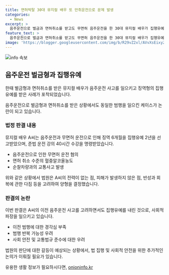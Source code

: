 ```yaml
---
title: 면허박탈 30대 뮤지컬 배우 또 만취운전으로 문제 발생
categories:
  - News
excerpt: >
  음주운전으로 벌금과 면허취소를 받고도 무면허 음주운전을 한 30대 뮤지컬 배우가 집행유예를 받았다. 서울북부지법은 A씨에게 징역 6개월을 선고하고 집행유예 2년을 선언했다. A씨는 술에 취한 상태로 무면허운전을 하다가 순찰차를 들이받는 사고를 일으켰다. 이에도 불구하고 재판부는 피해가 발생하지 않았으며, 범행을 반성하고 반복하지 않겠다는 다짐 등을 고려해 형을 선고했다.
feature_text: >
  음주운전으로 벌금과 면허취소를 받고도 무면허 음주운전을 한 30대 뮤지컬 배우가 집행유예를 받았다. 서울북부지법은 A씨에게 징역 6개월을 선고하고 집행유예 2년을 선언했다. A씨는 술에 취한 상태로 무면허운전을 하다가 순찰차를 들이받는 사고를 일으켰다. 이에도 불구하고 재판부는 피해가 발생하지 않았으며, 범행을 반성하고 반복하지 않겠다는 다짐 등을 고려해 형을 선고했다.
image: 'https://blogger.googleusercontent.com/img/b/R29vZ2xl/AVvXsEixyZcFfHzMRdzZMjFBmAUKJYCLCGyLL1o632UiGVXcaFdKo_bkvkuCioo0uUKlGfBVcT3P84aROyZIXSBEx3Aw5nCQ3pTgDom1WDC4m8eifvWiAmWEEVb4x6G_l8C0QH225ldMjyaFvpxGEBGNO37VmDTDMHGhJPq73UglMfDca1-0aw/s1600/blogspot.png'
---
```


<p><img src="https://blogger.googleusercontent.com/img/b/R29vZ2xl/AVvXsEixyZcFfHzMRdzZMjFBmAUKJYCLCGyLL1o632UiGVXcaFdKo_bkvkuCioo0uUKlGfBVcT3P84aROyZIXSBEx3Aw5nCQ3pTgDom1WDC4m8eifvWiAmWEEVb4x6G_l8C0QH225ldMjyaFvpxGEBGNO37VmDTDMHGhJPq73UglMfDca1-0aw/s1600/blogspot.png" alt="info 속보" /></p>

<h2 data-ke-size="size26">음주운전 벌금형과 집행유예</h2>

<p>한때 벌금형과 면허취소를 받은 뮤지컬 배우가 음주운전 사고를 일으키고 징역형의 집행유예를 받은 사례가 포착되었습니다.</p>

<p data-ke-size="size16">음주운전으로 벌금형과 면허취소를 받은 상황에서도 동일한 범행을 일으킨 케이스가 논란이 되고 있습니다.</p>

<h3>법정 판결 내용</h3>

<p>뮤지컬 배우 A씨는 음주운전과 무면허 운전으로 인해 징역 6개월을 집행유예 2년을 선고받았으며, 준법 운전 강의 40시간 수강을 명령받았습니다.</p>

<ul>
<li>음주운전으로 인한 무면허 운전 혐의</li>
<li>면허 취소 수준의 혈중알코올농도</li>
<li>순찰차량과의 교통사고 발생</li>
</ul>

<p data-ke-size="size16">위와 같은 상황에서 법원은 A씨의 전력이 없는 점, 피해가 발생하지 않은 점, 반성과 회복에 관한 다짐 등을 고려하여 양형을 결정했습니다.</p>

<h3>판결의 논란</h3>

<p>이번 판결은 A씨의 이전 음주운전 사고를 고려하면서도 집행유예를 내린 것으로, 사회적 파장을 일으키고 있습니다.</p>

<ul>
<li>이전 범행에 대한 경각심 부족</li>
<li>범행 반복 가능성 우려</li>
<li>사회 안전 및 교통법규 준수에 대한 우려</li>
</ul>

<p data-ke-size="size16">법원의 판단에 대한 갈등이 예상되는 상황에서, 법 집행 및 사회적 안전을 위한 추가적인 논의가 이뤄질 필요가 있습니다.</p>
유용한 생활 정보가 필요하시다면, <a href="https://onioninfo.kr" rel="dofollow">onioninfo.kr</a>


